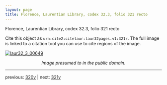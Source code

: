 ```yaml
---
layout: page
title: Florence, Laurentian Library, codex 32.3, folio 321 recto
---
```


Florence, Laurentian Library, codex 32.3, folio 321 recto

Cite this object as `urn:cite2:citelaur:laur32pages.v1:321r`.  The full image is linked to a citation tool you can use to cite regions of the image.

[![laur32_3_00649](http://www.homermultitext.org/iipsrv?IIIF=/project/homer/pyramidal/deepzoom/citelaur/laur32imgs/v1/laur32_3_00649.tif/full/800,/0/default.jpg)](http://www.homermultitext.org/ict2/?urn=urn:cite2:citelaur:laur32imgs.v1:laur32_3_00649) 

<p style="text-align: center; font-style: italic;">Image presumed to in the public domain.</p>

---

previous: [320v](../320v/) | next: [321v](../321v/)